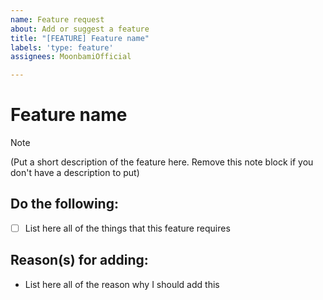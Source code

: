 ```yaml
---
name: Feature request
about: Add or suggest a feature
title: "[FEATURE] Feature name"
labels: 'type: feature'
assignees: MoonbamiOfficial

---
```


# Feature name

> [!NOTE]
> (Put a short description of the feature here. Remove this note block if you don't have a description to put)

## Do the following:
- [ ] List here all of the things that this feature requires

## Reason(s) for adding:
* List here all of the reason why I should add this
